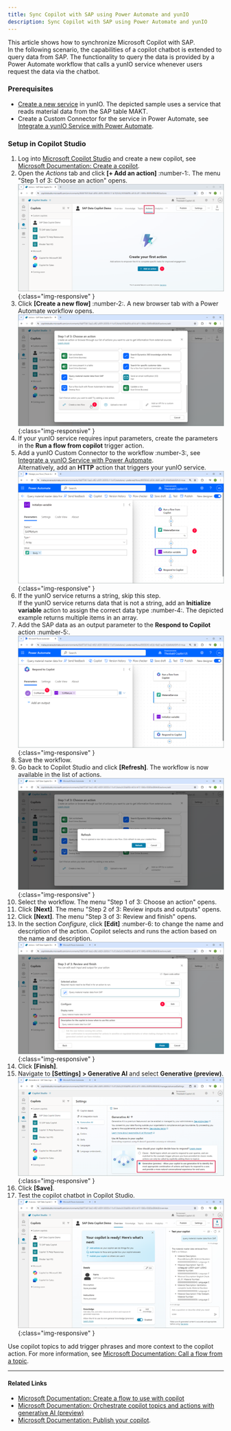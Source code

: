```yaml
---
title: Sync Copilot with SAP using Power Automate and yunIO
description: Sync Copilot with SAP using Power Automate and yunIO
---
```


This article shows how to synchronize Microsoft Copilot with SAP.<br>
In the following scenario, the capabilities of a copilot chatbot is extended to query data from SAP.
The functionality to query the data is provided by a Power Automate workflow that calls a yunIO service whenever users request the data via the chatbot. 

### Prerequisites

- [Create a new service](../getting-started.md#create-a-service) in yunIO. 
The depicted sample uses a service that reads material data from the SAP table MAKT.
- Create a Custom Connector for the service in Power Automate, see [Integrate a yunIO Service with Power Automate](integrate-a-yunio-service-with-power-automate.md).

### Setup in Copilot Studio

1. Log into [Microsoft Copilot Studio](https://copilotstudio.microsoft.com/) and create a new copilot, see [Microsoft Documentation: Create a copilot](https://learn.microsoft.com/en-us/microsoft-copilot-studio/fundamentals-get-started?tabs=web#create-a-copilot).
2. Open the *Actions* tab and click **[+ Add an action]** :number-1:. The menu "Step 1 of 3: Choose an action" opens.<br>
![copilot-new-action](../assets/images/yunio/articles/copilot-new-action.png){:class="img-responsive" }
3. Click **[Create a new flow]** :number-2:. A new browser tab with a Power Automate workflow opens.<br>
![copilot-new-flow](../assets/images/yunio/articles/copilot-new-flow.png){:class="img-responsive" }
4. If your yunIO service requires input parameters, create the parameters in the **Run a flow from copilot** trigger action.
5. Add a yunIO Custom Connector to the workflow :number-3:, see [Integrate a yunIO Service with Power Automate](integrate-a-yunio-service-with-power-automate.md).<br>
Alternatively, add an **HTTP** action that triggers your yunIO service.<br>
![copilot-array-variable](../assets/images/yunio/articles/copilot-array-variable.png){:class="img-responsive" }
6. If the yunIO service returns a string, skip this step.<br>
If the yunIO service returns data that is not a string, add an **Initialize variable** action to assign the correct data type :number-4:. 
The depicted example returns multiple items in an array. 
7. Add the SAP data as an output parameter to the **Respond to Copilot** action :number-5:.<br>
![copilot-respond](../assets/images/yunio/articles/copilot-respond.png){:class="img-responsive" }
8. Save the workflow.
9. Go back to Copilot Studio and click **[Refresh]**. The workflow is now available in the list of actions.<br>
![copilot-refresh](../assets/images/yunio/articles/copilot-refresh.png){:class="img-responsive" }
10. Select the workflow. The menu "Step 1 of 3: Choose an action" opens.
11. Click **[Next]**. The menu "Step 2 of 3: Review inputs and outputs" opens.
12. Click **[Next]**. The menu "Step 3 of 3: Review and finish" opens.
13. In the section *Configure*, click **[Edit]** :number-6: to change the name and description of the action.
Copilot selects and runs the action based on the name and description.<br>
![copilot-description](../assets/images/yunio/articles/copilot-description.png){:class="img-responsive" }
14. Click **[Finish]**.
15. Navigate to **[Settings] > Generative AI** and select **Generative (preview)**. <br>
![copilot-settings](../assets/images/yunio/articles/copilot-settings.png){:class="img-responsive" }
16. Click **[Save]**.
17. Test the copilot chatbot in Copilot Studio.<br>
![copilot-test](../assets/images/yunio/articles/copilot-test.png){:class="img-responsive" }

Use copilot topics to add trigger phrases and more context to the copilot action. For more information, see [Microsoft Documentation: Call a flow from a topic](https://learn.microsoft.com/en-us/microsoft-copilot-studio/advanced-use-flow#call-a-flow-from-a-topic).

<!---
### Limitations
The Power Automate workflows returns a maximum of 5 items. 
-->

***
#### Related Links
- [Microsoft Documentation: Create a flow to use with copilot](https://learn.microsoft.com/en-us/microsoft-copilot-studio/advanced-flow-create#create-a-flow-to-use-with-a-copilot) 
- [Microsoft Documentation: Orchestrate copilot topics and actions with generative AI (preview)](https://learn.microsoft.com/en-us/microsoft-copilot-studio/advanced-generative-actions)
- [Microsoft Documentation: Publish your copilot](https://learn.microsoft.com/en-us/microsoft-copilot-studio/fundamentals-get-started?tabs=web#publish-your-copilot---web-app).
